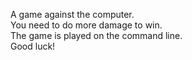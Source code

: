 A game against the computer. <br>
You need to do more damage to win. <br>
The game is played on the command line. <br>
Good luck!

